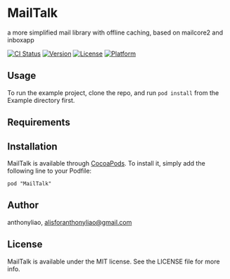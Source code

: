 # MailTalk
a more simplified mail library with offline caching, based on mailcore2 and inboxapp

[![CI Status](http://img.shields.io/travis/anthonyliao/MailTalk.svg?style=flat)](https://travis-ci.org/anthonyliao/MailTalk)
[![Version](https://img.shields.io/cocoapods/v/MailTalk.svg?style=flat)](http://cocoadocs.org/docsets/MailTalk)
[![License](https://img.shields.io/cocoapods/l/MailTalk.svg?style=flat)](http://cocoadocs.org/docsets/MailTalk)
[![Platform](https://img.shields.io/cocoapods/p/MailTalk.svg?style=flat)](http://cocoadocs.org/docsets/MailTalk)

## Usage

To run the example project, clone the repo, and run `pod install` from the Example directory first.

## Requirements

## Installation

MailTalk is available through [CocoaPods](http://cocoapods.org). To install
it, simply add the following line to your Podfile:

    pod "MailTalk"

## Author

anthonyliao, alisforanthonyliao@gmail.com

## License

MailTalk is available under the MIT license. See the LICENSE file for more info.

